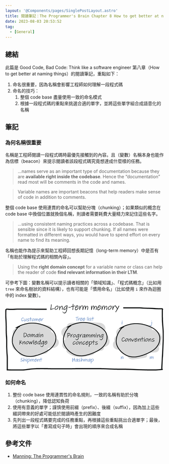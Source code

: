 ```yaml
---
layout: '@Components/pages/SinglePostLayout.astro'
title: 閱讀筆記：The Programmer's Brain Chapter 8 How to get better at naming things
date: 2023-08-03 20:53:52
tag:
  - [General]
---
```


## 總結

此篇是 Good Code, Bad Code: Think like a software engineer 第八章（How to get better at naming things）的閱讀筆記，重點如下：

1. 命名很重要，因為名稱會影響工程師如何理解一段程式碼
2. 命名的技巧：
   1. 整個 code base 盡量使用一致的命名模式
   2. 根據一段程式碼的重點來挑選合適的單字，並將這些單字組合成語意化的名稱

## 筆記

### 為何名稱很重要

名稱是工程師閱讀一段程式碼時最優先接觸到的內容。且（變數）名稱本身也能作為信標（beacon）來提示閱讀者該段程式碼究竟想達成什麼樣的任務。

> ...names serve as an important type of documentation because they are **available right inside the codebase**. Hence the “documentation” read most will be comments in the code and names.

> Variable names are important beacons that help readers make sense of code in addition to comments.

整個 code base 使用連貫的命名可以幫助分塊（chunking）；如果類似的概念在 code base 中換個位置就換個名稱，則讀者需要耗費大量精力來記住這些名字。

> ...using consistent naming practices across a codebase. That is sensible since it is likely to support chunking. If all names were formatted in different ways, you would have to spend effort on every name to find its meaning.

名稱也能作為提示來幫助工程師回想長期記憶（long-term memory）中是否有「有助於理解程式碼的相關內容」。

> Using the **right domain concept** for a variable name or class can help the reader of code **find relevant information in their LTM**.

可參考下圖：變數名稱可以提示讀者相關的「領域知識」、「程式碼概念」（比如用 `tree` 來命名樹狀的資料結構），也有可能是「慣用命名」（比如使用 `i` 來作為迴圈中的 index 變數）。

![variable name as a hint](/2023/the-programmers-brain-ch8-how-to-get-better-at-naming-things/CH08_F02_Hermans2.png)

### 如何命名

1. 整份 code base 使用連貫性的命名規則，一致的名稱有助於分塊（chunking），降低認知負荷
2. 使用有意義的單字；謹慎使用前綴（prefix）、後綴（suffix），因為加上這些綴詞帶來的好處可能低於閱讀時產生的困難度
3. 先列出一段程式碼要完成的任務重點，再根據這些重點挑出合適單字；最後，將這些單字以「書寫成句子時」會出現的順序來合成名稱

## 參考文件

- [Manning: The Programmer's Brain](https://www.manning.com/books/the-programmers-brain)
